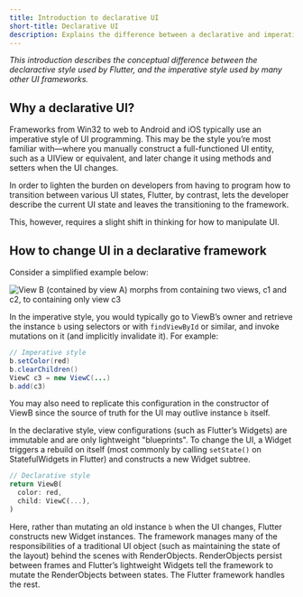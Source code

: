 ```yaml
---
title: Introduction to declarative UI
short-title: Declarative UI
description: Explains the difference between a declarative and imperative programming style.
---
```


_This introduction describes the conceptual difference between the
declaractive style used by Flutter, and the imperative style used by
many other UI frameworks._

## Why a declarative UI? 

Frameworks from Win32 to web to Android and iOS typically use an imperative
style of UI programming. This may be the style you’re most familiar
with&mdash;where you manually construct a full-functioned UI entity,
such as a UIView or equivalent, and later change it using methods and
setters when the UI changes. 

In order to lighten the burden on developers from having to program how to
transition between various UI states, Flutter, by contrast,
lets the developer describe the current UI state and leaves the
transitioning to the framework. 

This, however, requires a slight shift in thinking for how to manipulate UI.

## How to change UI in a declarative framework

Consider a simplified example below:

<img src="/images/declarativeUIchanges.png" alt="View B (contained by view A) morphs from containing two views, c1 and c2, to containing only view c3">

In the imperative style, you would typically go to ViewB’s owner
and retrieve the instance `b` using selectors or with `findViewById` or similar,
and invoke mutations on it (and implicitly invalidate it). For example:

<!-- skip -->
```java
// Imperative style
b.setColor(red)
b.clearChildren()
ViewC c3 = new ViewC(...)
b.add(c3)
```

You may also need to replicate this configuration in the constructor of
ViewB since the source of truth for the UI may outlive instance `b` itself.

In the declarative style, view configurations (such as Flutter’s Widgets)
are immutable and are only lightweight "blueprints". To change the UI,
a Widget triggers a rebuild on itself (most commonly by calling `setState()`
on StatefulWidgets in Flutter) and constructs a new Widget subtree. 

<!-- skip -->
```dart
// Declarative style
return ViewB(
  color: red,
  child: ViewC(...),
)
```

Here, rather than mutating an old instance `b` when the UI changes,
Flutter constructs new Widget instances. The framework manages many of the
responsibilities of a traditional UI object (such as maintaining the
state of the layout) behind the scenes with RenderObjects.
RenderObjects persist between frames and Flutter’s lightweight Widgets
tell the framework to mutate the RenderObjects between states. 
The Flutter framework handles the rest.

